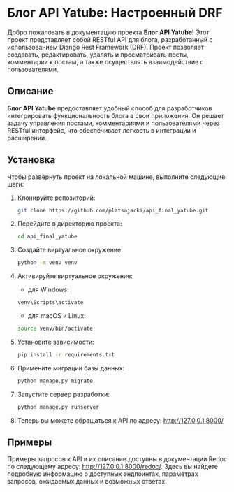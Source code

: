 # Блог API Yatube: Настроенный DRF

Добро пожаловать в документацию проекта **Блог API Yatube**! Этот проект представляет собой RESTful API для блога, разработанный с использованием Django Rest Framework (DRF). Проект позволяет создавать, редактировать, удалять и просматривать посты, комментарии к постам, а также осуществлять взаимодействие с пользователями.

## Описание

**Блог API Yatube** предоставляет удобный способ для разработчиков интегрировать функциональность блога в свои приложения. Он решает задачу управления постами, комментариями и пользователями через RESTful интерфейс, что обеспечивает легкость в интеграции и расширении.

## Установка

Чтобы развернуть проект на локальной машине, выполните следующие шаги:

1. Клонируйте репозиторий:

    ```bash
    git clone https://github.com/platsajacki/api_final_yatube.git
    ```

2. Перейдите в директорию проекта:
    ```bash
    cd api_final_yatube
    ```

3. Создайте виртуальное окружение:
    ```bash
    python -m venv venv
    ```

4. Активируйте виртуальное окружение:
    - для Windows:
    ```bash
    venv\Scripts\activate
    ```

    - для macOS и Linux:
    ```bash
    source venv/bin/activate
    ```

5. Установите зависимости:
    ```bash
    pip install -r requirements.txt
    ```

6. Примените миграции базы данных:
    ```bash
    python manage.py migrate
    ```

7. Запустите сервер разработки:
    ```bash
    python manage.py runserver
    ```

8. Теперь вы можете обращаться к API по адресу: http://127.0.0.1:8000/

## Примеры

Примеры запросов к API и их описание доступны в документации Redoc по следующему адресу: http://127.0.0.1:8000/redoc/. Здесь вы найдете подробную информацию о доступных эндпоинтах, параметрах запросов, ожидаемых данных и возможных ответах.
